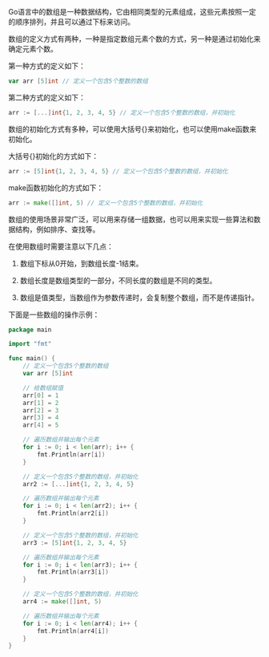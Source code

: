Go语言中的数组是一种数据结构，它由相同类型的元素组成，这些元素按照一定的顺序排列，并且可以通过下标来访问。

数组的定义方式有两种，一种是指定数组元素个数的方式，另一种是通过初始化来确定元素个数。

第一种方式的定义如下：

```go
var arr [5]int // 定义一个包含5个整数的数组
```

第二种方式的定义如下：

```go
arr := [...]int{1, 2, 3, 4, 5} // 定义一个包含5个整数的数组，并初始化
```

数组的初始化方式有多种，可以使用大括号{}来初始化，也可以使用make函数来初始化。

大括号{}初始化的方式如下：

```go
arr := [5]int{1, 2, 3, 4, 5} // 定义一个包含5个整数的数组，并初始化
```

make函数初始化的方式如下：

```go
arr := make([]int, 5) // 定义一个包含5个整数的数组，并初始化
```

数组的使用场景非常广泛，可以用来存储一组数据，也可以用来实现一些算法和数据结构，例如排序、查找等。

在使用数组时需要注意以下几点：

1. 数组下标从0开始，到数组长度-1结束。

2. 数组长度是数组类型的一部分，不同长度的数组是不同的类型。

3. 数组是值类型，当数组作为参数传递时，会复制整个数组，而不是传递指针。

下面是一些数组的操作示例：

```go
package main

import "fmt"

func main() {
    // 定义一个包含5个整数的数组
    var arr [5]int

    // 给数组赋值
    arr[0] = 1
    arr[1] = 2
    arr[2] = 3
    arr[3] = 4
    arr[4] = 5

    // 遍历数组并输出每个元素
    for i := 0; i < len(arr); i++ {
        fmt.Println(arr[i])
    }

    // 定义一个包含5个整数的数组，并初始化
    arr2 := [...]int{1, 2, 3, 4, 5}

    // 遍历数组并输出每个元素
    for i := 0; i < len(arr2); i++ {
        fmt.Println(arr2[i])
    }

    // 定义一个包含5个整数的数组，并初始化
    arr3 := [5]int{1, 2, 3, 4, 5}

    // 遍历数组并输出每个元素
    for i := 0; i < len(arr3); i++ {
        fmt.Println(arr3[i])
    }

    // 定义一个包含5个整数的数组，并初始化
    arr4 := make([]int, 5)

    // 遍历数组并输出每个元素
    for i := 0; i < len(arr4); i++ {
        fmt.Println(arr4[i])
    }
}
```